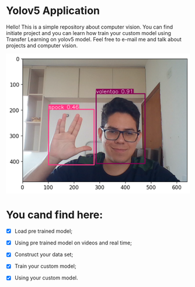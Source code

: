# Yolov5 Application

Hello! This is a simple repository about computer vision. You can find initiate project and you can learn how train your custom model using Transfer Learning on yolov5 model. Feel free to e-mail me and talk about projects and computer vision.

![img1](demo.png)

# You cand find here:

-[x] Load pre trained model;

-[x] Using pre trained model on videos and real time;

-[x] Construct your data set;

-[x] Train your custom model;

-[x] Using your custom model.

